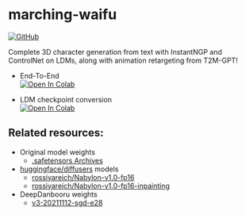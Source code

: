 # marching-waifu

<p>
    <a href="https://github.com/rossiyareich/marching-waifu/blob/main/LICENSE">
        <img alt="GitHub" src="https://img.shields.io/github/license/rossiyareich/marching-waifu">
    </a>
</p>

Complete 3D character generation from text with InstantNGP and ControlNet on LDMs, along with animation retargeting from T2M-GPT!

- End-To-End
<br>[![Open In Colab](https://colab.research.google.com/assets/colab-badge.svg)](https://colab.research.google.com/github/rossiyareich/marching-waifu/blob/main/notebooks/end_to_end.ipynb)

- LDM checkpoint conversion 
<br>[![Open In Colab](https://colab.research.google.com/assets/colab-badge.svg)](https://colab.research.google.com/github/rossiyareich/marching-waifu/blob/main/notebooks/ldm_checkpoint_to_diffusers.ipynb)

## Related resources:
- Original model weights
    - [.safetensors Archives](https://drive.google.com/file/d/1cVP7jaLowGlW82UEHPJxJrFykkBD8PZi/)
- [huggingface/diffusers](https://github.com/huggingface/diffusers) models
    - [rossiyareich/Nabylon-v1.0-fp16](https://huggingface.co/rossiyareich/Nabylon-v1.0-fp16)
    - [rossiyareich/Nabylon-v1.0-fp16-inpainting](https://huggingface.co/rossiyareich/Nabylon-v1.0-fp16-inpainting)
- DeepDanbooru weights
    - [v3-20211112-sgd-e28](https://github.com/KichangKim/DeepDanbooru/releases/tag/v3-20211112-sgd-e28)